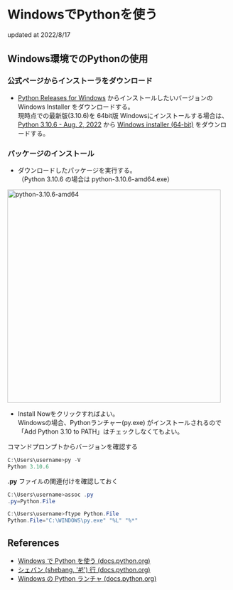 # WindowsでPythonを使う
updated at 2022/8/17

## Windows環境でのPythonの使用

### 公式ページからインストーラをダウンロード

* [Python Releases for Windows](https://www.python.org/downloads/windows/) からインストールしたいバージョンの Windows Installer をダウンロードする。  
現時点での最新版(3.10.6)を 64bit版 Windowsにインストールする場合は、  
[Python 3.10.6 - Aug. 2, 2022](https://www.python.org/downloads/release/python-3106/) から
[Windows installer (64-bit)](https://www.python.org/ftp/python/3.10.6/python-3.10.6-amd64.exe) をダウンロードする。

### パッケージのインストール

* ダウンロードしたパッケージを実行する。  
（Python 3.10.6 の場合は python-3.10.6-amd64.exe）  
<img width="480" alt="python-3.10.6-amd64" src="https://user-images.githubusercontent.com/49278963/185079105-bfe11488-ac54-4717-a1a5-19e19e45e03f.png">

* Install Nowをクリックすればよい。  
Windowsの場合、Pythonランチャー(py.exe) がインストールされるので  
「Add Python 3.10 to PATH」はチェックしなくてもよい。

コマンドプロンプトからバージョンを確認する

```powershell
C:\Users\username>py -V
Python 3.10.6
```

**.py** ファイルの関連付けを確認しておく
```powershell
C:\Users\username>assoc .py
.py=Python.File

C:\Users\username>ftype Python.File
Python.File="C:\WINDOWS\py.exe" "%L" "%*"
```


## References

* [Windows で Python を使う (docs.python.org)](https://docs.python.org/ja/3/using/windows.html)
* [シェバン (shebang, '#!') 行 (docs.python.org)](https://docs.python.org/ja/3/using/windows.html#shebang-lines)
* [Windows の Python ランチャ (docs.python.org)](https://docs.python.org/ja/3/using/windows.html#python-launcher-for-windows)
